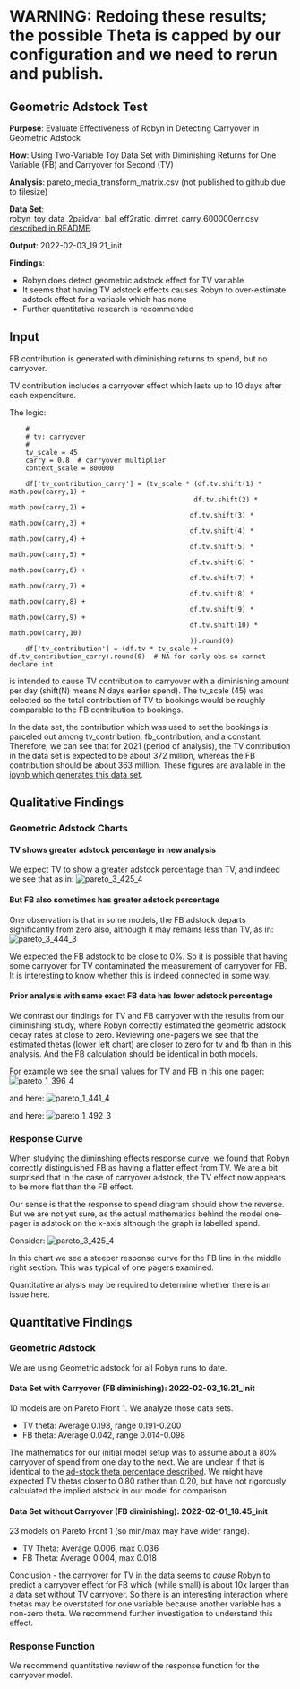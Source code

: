 # WARNING: Redoing these results; the possible Theta is capped by our configuration and we need to rerun and publish.

## Geometric Adstock Test


**Purpose**: Evaluate Effectiveness of Robyn in Detecting Carryover in Geometric Adstock

**How**: Using Two-Variable Toy Data Set with Diminishing Returns for One Variable (FB) and Carryover for Second (TV)

**Analysis**: pareto_media_transform_matrix.csv (not published to github due to filesize)

**Data Set**: robyn_toy_data_2paidvar_bal_eff2ratio_dimret_carry_600000err.csv [described in README](README.md).

**Output**: 2022-02-03_19.21_init

**Findings**:
* Robyn does detect geometric adstock effect for TV variable
* It seems that having TV adstock effects causes Robyn to over-estimate adstock effect for a variable which has none
* Further quantitative research is recommended

## Input

FB contribution is generated with diminishing returns to spend, but no carryover.

TV contribution includes a carryover effect which lasts up to 10 days after each expenditure.

The logic:
```angular2html
    #
    # tv: carryover
    #
    tv_scale = 45
    carry = 0.8  # carryover multiplier
    context_scale = 800000
    
    df['tv_contribution_carry'] = (tv_scale * (df.tv.shift(1) * math.pow(carry,1) + 
                                              df.tv.shift(2) * math.pow(carry,2) +
                                             df.tv.shift(3) * math.pow(carry,3) +
                                             df.tv.shift(4) * math.pow(carry,4) +
                                             df.tv.shift(5) * math.pow(carry,5) +
                                             df.tv.shift(6) * math.pow(carry,6) +
                                             df.tv.shift(7) * math.pow(carry,7) +
                                             df.tv.shift(8) * math.pow(carry,8) +
                                             df.tv.shift(9) * math.pow(carry,9) +
                                             df.tv.shift(10) * math.pow(carry,10)
                                             )).round(0)
    df['tv_contribution'] = (df.tv * tv_scale + df.tv_contribution_carry).round(0)  # NA for early obs so cannot declare int
```

is intended to cause TV contribution to carryover with a diminishing amount per day (shift(N) means N days earlier
spend).  The tv_scale (45) was selected so the total contribution of TV to bookings would be roughly comparable to the
FB contribution to bookings.

In the data set, the contribution which was used to set the bookings is parceled out among tv_contribution, fb_contribution, and a constant.
Therefore, we can see that for 2021 (period of analysis), the TV contribution in the data set is expected to be about 372 million,
whereas the FB contribution should be about 363 million.  These figures are available in the [ipynb which
generates this data set](MMMToyDataSetTwoPaidVarBalSpendEffect2RatioDimRetCarryover.ipynb).

## Qualitative Findings

### Geometric Adstock Charts

#### TV shows greater adstock percentage in new analysis

We expect TV to show a greater adstock percentage than TV, and indeed we see that as in:
![pareto_3_425_4](robyn_output/2022-02-03_19.21_init/3_425_4.png)

#### But FB also sometimes has greater adstock percentage

One observation is that in some models, the FB adstock departs significantly from zero also, although
it may remains less than TV, as in:
![pareto_3_444_3](robyn_output/2022-02-03_19.21_init/3_444_3.png)

We expected the FB adstock to be close to 0%.  So it is possible that having some carryover for TV
contaminated the measurement of carryover for FB.  It is interesting to know whether this is indeed connected in some way.

#### Prior analysis with same exact FB data has lower adstock percentage

We contrast our findings for TV and FB carryover with the results from our diminishing study, where Robyn correctly estimated the 
geometric adstock decay rates at close to zero.  Reviewing one-pagers we see that the estimated thetas (lower left chart)
are closer to zero for tv and fb than in this analysis.  And the FB calculation should be identical in both models.

For example we see the small values for TV and FB in this one pager:
![pareto_1_396_4](robyn_output/2022-02-01_18.45_init/1_396_4.png)

and here:
![pareto_1_441_4](robyn_output/2022-02-01_18.45_init/1_441_4.png)

and here:
![pareto_1_492_3](robyn_output/2022-02-01_18.45_init/1_492_3.png)


### Response Curve

When studying the [diminshing effects response curve](response_modeling.md), we found that Robyn correctly 
distinguished FB as having a flatter effect from TV.  We are a bit surprised that in the case of 
carryover adstock, the TV effect now appears to be more flat than the FB effect.

Our sense is that the response to spend diagram should show the reverse. But we are not yet sure,
as the actual mathematics behind the model one-pager is adstock on the x-axis although the graph is labelled
spend.

Consider:
![pareto_3_425_4](robyn_output/2022-02-03_19.21_init/3_425_4.png)

In this chart we see a steeper response curve for the FB line in the middle right section.
This was typical of one pagers examined.

Quantitative analysis may be required to determine whether there is an issue here.


## Quantitative Findings

### Geometric Adstock

We are using Geometric adstock for all Robyn runs to date.

#### Data Set with Carryover (FB diminishing): 2022-02-03_19.21_init

10 models are on Pareto Front 1.  We analyze those data sets.

* TV theta: Average 0.198, range 0.191-0.200
* FB theta: Average 0.042, range 0.014-0.098

The mathematics for our initial model setup was to assume about a 80% carryover of spend from one day
to the next.  We are unclear if that is identical to the [ad-stock theta percentage described](https://facebookexperimental.github.io/Robyn/docs/analysts-guide-to-MMM).
We might have expected TV thetas closer to 0.80 rather than 0.20, but have not rigorously calculated the implied atstock in our model 
for comparison.

#### Data Set without Carryover (FB diminishing): 2022-02-01_18.45_init

23 models on Pareto Front 1 (so min/max may have wider range).

* TV Theta: Average 0.006, max 0.036
* FB Theta: Average 0.004, max 0.018

Conclusion - the carryover for TV in the data seems to *cause* Robyn to predict a carryover effect for FB
which (while small) is about 10x larger than a data set without TV carryover.  So there is an interesting interaction where
thetas may be overstated for one variable because another variable has a non-zero theta.  We recommend
further investigation to understand this effect.

### Response Function

We recommend quantitative review of the response function for the carryover model.
